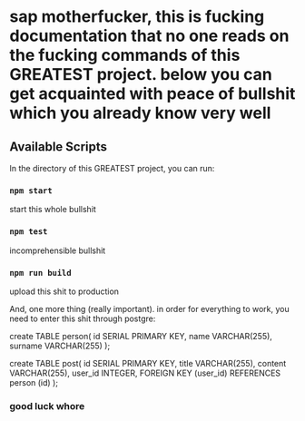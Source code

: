 # sap motherfucker, this is fucking documentation that no one reads on the fucking commands of this GREATEST project. below you can get acquainted with peace of bullshit which you already know very well

## Available Scripts

In the directory of this GREATEST project, you can run:

### `npm start`

start this whole bullshit

### `npm test`

incomprehensible bullshit

### `npm run build`

upload this shit to production





And, one more thing (really important). in order for everything to work, you need to enter this shit through postgre: 


create TABLE person(
    id SERIAL PRIMARY KEY,
    name VARCHAR(255),
    surname VARCHAR(255)
);

create TABLE post(
    id SERIAL PRIMARY KEY,
    title VARCHAR(255),
    content VARCHAR(255),
    user_id INTEGER,
    FOREIGN KEY (user_id) REFERENCES person (id)
);


### good luck whore


